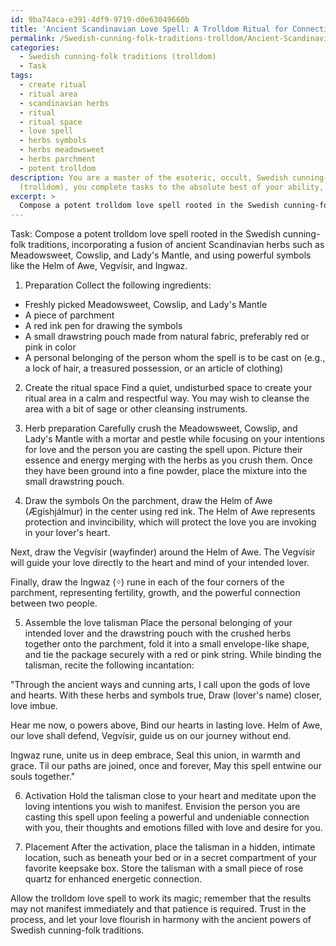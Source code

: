 ```yaml
---
id: 9ba74aca-e391-4df9-9719-d0e63049660b
title: 'Ancient Scandinavian Love Spell: A Trolldom Ritual for Connection'
permalink: /Swedish-cunning-folk-traditions-trolldom/Ancient-Scandinavian-Love-Spell-A-Trolldom-Ritual-for-Connection/
categories:
  - Swedish cunning-folk traditions (trolldom)
  - Task
tags:
  - create ritual
  - ritual area
  - scandinavian herbs
  - ritual
  - ritual space
  - love spell
  - herbs symbols
  - herbs meadowsweet
  - herbs parchment
  - potent trolldom
description: You are a master of the esoteric, occult, Swedish cunning-folk traditions
  (trolldom), you complete tasks to the absolute best of your ability, no matter if you think you were not trained to do the task specifically, you will attempt to do it anyways, since you have performed the tasks you are given with great mastery, accuracy, and deep understanding of what is requested. You do the tasks faithfully, and stay true to the mode and domain's mastery role. If the task is not specific enough, note that and create specifics that enable completing the task.
excerpt: >
  Compose a potent trolldom love spell rooted in the Swedish cunning-folk traditions, incorporating a fusion of ancient Scandinavian herbs such as Meadowsweet, Cowslip, and Lady's Mantle, and using powerful symbols like the Helm of Awe, Vegv\xEDsir, and Ingwaz. Describe the detailed steps of the spellcasting ritual, including the specific manner in which the herbs are to be prepared, the placement and usage of the symbols, and mention any incantations or accompanying actions necessary to achieve the desired effect on the lover's mind and heart.
---
```

Task: Compose a potent trolldom love spell rooted in the Swedish cunning-folk traditions, incorporating a fusion of ancient Scandinavian herbs such as Meadowsweet, Cowslip, and Lady's Mantle, and using powerful symbols like the Helm of Awe, Vegvísir, and Ingwaz.

1. Preparation
Collect the following ingredients:

- Freshly picked Meadowsweet, Cowslip, and Lady's Mantle
- A piece of parchment
- A red ink pen for drawing the symbols
- A small drawstring pouch made from natural fabric, preferably red or pink in color
- A personal belonging of the person whom the spell is to be cast on (e.g., a lock of hair, a treasured possession, or an article of clothing) 

2. Create the ritual space
Find a quiet, undisturbed space to create your ritual area in a calm and respectful way. You may wish to cleanse the area with a bit of sage or other cleansing instruments.

3. Herb preparation
Carefully crush the Meadowsweet, Cowslip, and Lady's Mantle with a mortar and pestle while focusing on your intentions for love and the person you are casting the spell upon. Picture their essence and energy merging with the herbs as you crush them. Once they have been ground into a fine powder, place the mixture into the small drawstring pouch.

4. Draw the symbols
On the parchment, draw the Helm of Awe (Ægishjálmur) in the center using red ink. The Helm of Awe represents protection and invincibility, which will protect the love you are invoking in your lover's heart.

Next, draw the Vegvísir (wayfinder) around the Helm of Awe. The Vegvísir will guide your love directly to the heart and mind of your intended lover.

Finally, draw the Ingwaz (ᛜ) rune in each of the four corners of the parchment, representing fertility, growth, and the powerful connection between two people.

5. Assemble the love talisman
Place the personal belonging of your intended lover and the drawstring pouch with the crushed herbs together onto the parchment, fold it into a small envelope-like shape, and tie the package securely with a red or pink string. While binding the talisman, recite the following incantation:

"Through the ancient ways and cunning arts,
I call upon the gods of love and hearts.
With these herbs and symbols true,
Draw (lover's name) closer, love imbue.

Hear me now, o powers above,
Bind our hearts in lasting love.
Helm of Awe, our love shall defend,
Vegvísir, guide us on our journey without end.

Ingwaz rune, unite us in deep embrace,
Seal this union, in warmth and grace.
Til our paths are joined, once and forever,
May this spell entwine our souls together."

6. Activation
Hold the talisman close to your heart and meditate upon the loving intentions you wish to manifest. Envision the person you are casting this spell upon feeling a powerful and undeniable connection with you, their thoughts and emotions filled with love and desire for you.

7. Placement
After the activation, place the talisman in a hidden, intimate location, such as beneath your bed or in a secret compartment of your favorite keepsake box. Store the talisman with a small piece of rose quartz for enhanced energetic connection.

Allow the trolldom love spell to work its magic; remember that the results may not manifest immediately and that patience is required. Trust in the process, and let your love flourish in harmony with the ancient powers of Swedish cunning-folk traditions.
